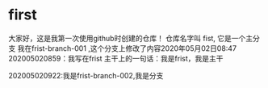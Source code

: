 # first
大家好，这是我第一次使用github时创建的仓库！
仓库名字叫 fist,
它是一个主分支
我在frist-branch-001 ,这个分支上修改了内容2020年05月02日08:47
202005020859：我写在frist 主干上的一句话：我是frist，我是主干

202005020922:我是frist-branch-002,我是分支
